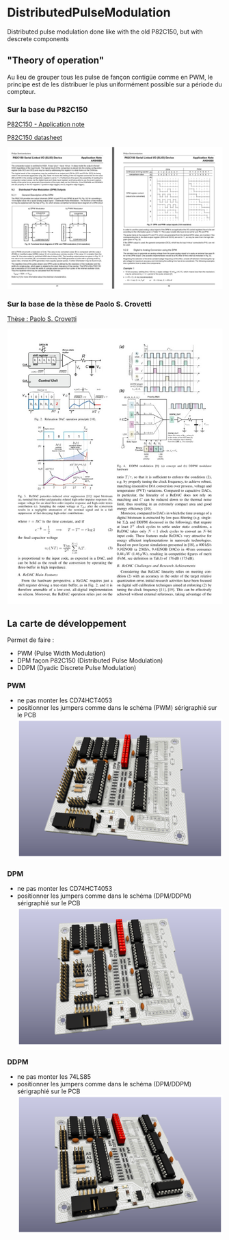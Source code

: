 # DistributedPulseModulation

Distributed pulse modulation done like with the old P82C150, but with descrete components

## "Theory of operation"

Au lieu de grouper tous les pulse de fançon contigüe comme en PWM, le principe est de les distribuer le plus uniformément possible sur a période du compteur.

### Sur la base du P82C150
[P82C150 - Application note](https://www.nxp.com/docs/en/application-note/AN94088.pdf)

[P82C150 datasheet](https://www.digchip.com/datasheets/parts/datasheet/364/P82C150AHT-pdf.php)

![DDPM-P82C150](./img/DDPM-P82C150.jpg)

### Sur la base de la thèse de Paolo S. Crovetti
[Thèse : Paolo S. Crovetti](https://www.researchgate.net/publication/309012492_All-Digital_High_Resolution_DA_Conversion_by_Dyadic_Digital_Pulse_Modulation)

![DDPM-SPDT-4bits-pattern](./img/DDPM-SPDT-4bits-pattern.jpg)


## La carte de développement

Permet de faire :
* PWM (Pulse Width Modulation)
* DPM façon P82C150 (Distributed Pulse Modulation)
* DDPM (Dyadic Discrete Pulse Modulation)

### PWM

* ne pas monter les CD74HCT4053
* positionner les jumpers comme dans le schéma (PWM) sérigraphié sur le PCB
![P82C150_PWM](./img/P82C150_PWM.png)

### DPM

* ne pas monter les CD74HCT4053
* positionner les jumpers comme dans le schéma (DPM/DDPM) sérigraphié sur le PCB
![P82C150_DPM](./img/P82C150_DPM.png)

### DDPM

* ne pas monter les 74LS85
* positionner les jumpers comme dans le schéma (DPM/DDPM) sérigraphié sur le PCB
![Dyadic_Discret_Pulse_Modulation](./img/Dyadic_Discret_Pulse_Modulation.png)